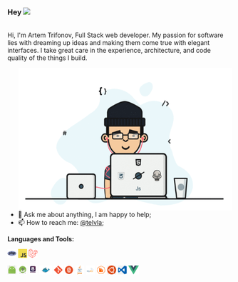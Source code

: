 ### Hey <img src="https://media.giphy.com/media/hvRJCLFzcasrR4ia7z/giphy.gif" width="22px"> 
<br />
Hi, I'm Artem Trifonov, Full Stack web developer. My passion for software lies with dreaming up ideas and making them come true with elegant interfaces. I take great care in the experience, architecture, and code quality of the things I build.

<p align="center">
<img align="right" alt="GIF" src="https://github.com/telvla/telvla/raw/master/assets/anim.gif" width="480" height="320" />

- 💬 Ask me about anything, I am happy to help;
- 📫 How to reach me: [@telvla](https://t.me/telvla);

**Languages and Tools:**

<code><img height="20" src="https://github.com/telvla/telvla/raw/master/assets/php.svg"></code>
<code><img height="20" src="https://github.com/telvla/telvla/raw/master/assets/javascript.svg"></code>
<code><img height="20" src="https://github.com/telvla/telvla/raw/master/assets/laravel.svg"></code>

<code><img height="20" src="https://github.com/telvla/telvla/raw/master/assets/android.png"></code>
<code><img height="20" src="https://github.com/telvla/telvla/raw/master/assets/android_studio.png"></code>
<code><img height="20" src="https://github.com/telvla/telvla/raw/master/assets/bootstrap.png"></code>
<code><img height="20" src="https://github.com/telvla/telvla/raw/master/assets/docker.png"></code>
<code><img height="20" src="https://github.com/telvla/telvla/raw/master/assets/git.png"></code>
<code><img height="20" src="https://github.com/telvla/telvla/raw/master/assets/html.png"></code>
<code><img height="20" src="https://github.com/telvla/telvla/raw/master/assets/java.png"></code>
<code><img height="20" src="https://github.com/telvla/telvla/raw/master/assets/mysql.svg"></code>
<code><img height="20" src="https://github.com/telvla/telvla/raw/master/assets/rabbit.png"></code>
<code><img height="20" src="https://github.com/telvla/telvla/raw/master/assets/ubuntu.png"></code>
<code><img height="20" src="https://github.com/telvla/telvla/raw/master/assets/vscode.png"></code>
<code><img height="20" src="https://github.com/telvla/telvla/raw/master/assets/vue.svg"></code>

<br />
<br />
<br />
